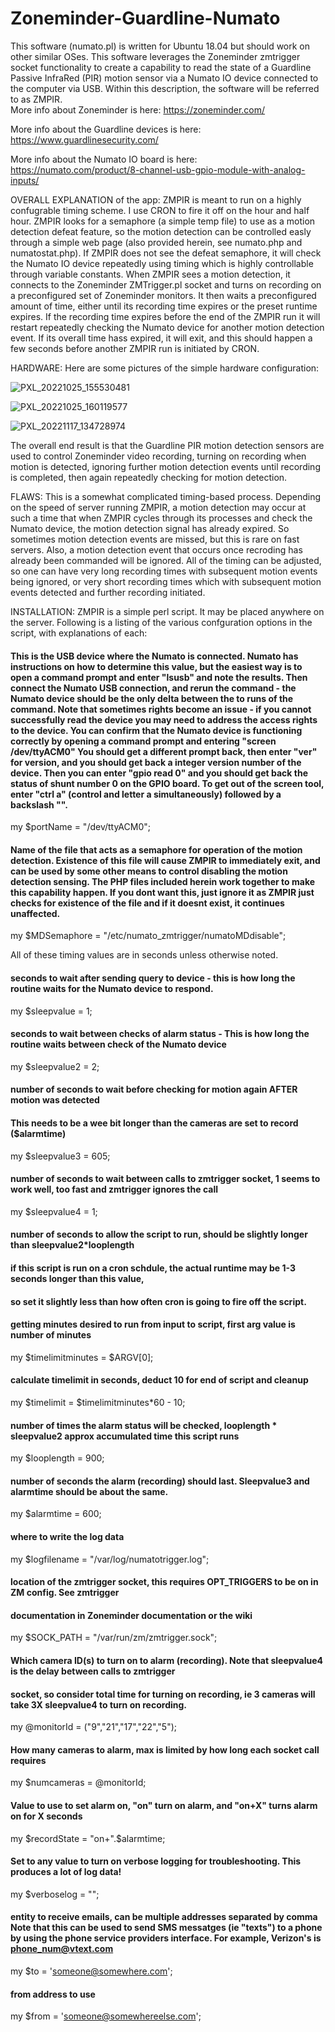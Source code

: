 # Zoneminder-Guardline-Numato
This software (numato.pl) is written for Ubuntu 18.04 but should work on other similar OSes.  This software leverages the Zoneminder zmtrigger socket functionality to create a capability to read the state of a Guardline Passive InfraRed (PIR) motion sensor via a Numato IO device connected to the computer via USB.  Within this description, the software will be referred to as ZMPIR.  
More info about Zoneminder is here: https://zoneminder.com/ 

More info about the Guardline devices is here: https://www.guardlinesecurity.com/ 

More info about the Numato IO board is here: https://numato.com/product/8-channel-usb-gpio-module-with-analog-inputs/

OVERALL EXPLANATION of the app:  ZMPIR is meant to run on a highly confugrable timing scheme.  I use CRON to fire it off on the hour and half hour.  ZMPIR looks for a semaphore (a simple temp file) to use as a motion detection defeat feature, so the motion detection can be controlled easly through a simple web page (also provided herein, see numato.php and numatostat.php).  If ZMPIR does not see the defeat semaphore, it will check the Numato IO device repeatedly using timing which is highly controllable through variable constants.  When ZMPIR sees a motion detection, it connects to the Zoneminder ZMTrigger.pl socket and turns on recording on a preconfigured set of Zoneminder monitors.  It then waits a preconfigured amount of time, either until its recording time expires or the preset runtime expires.  If the recording time expires before the end of the ZMPIR run it will restart repeatedly checking the Numato device for another motion detection event.  If its overall time hass expired, it will exit, and this should happen a few seconds before another ZMPIR run is initiated by CRON. 

HARDWARE: Here are some pictures of the simple hardware configuration:

![PXL_20221025_155530481](https://user-images.githubusercontent.com/28680526/202463775-7c8dfbf6-5fdf-4d55-970c-67155d5512ea.jpg)

![PXL_20221025_160119577](https://user-images.githubusercontent.com/28680526/202463873-4be0a9cf-6cdc-4cdf-ba40-d74c5d9c71c1.jpg)

![PXL_20221117_134728974](https://user-images.githubusercontent.com/28680526/202463941-3cda8d1f-1d06-42a2-9705-e03cb7e637c2.jpg)


The overall end result is that the Guardline PIR motion detection sensors are used to control Zoneminder video recording, turning on recording when motion is detected, ignoring further motion detection events until recording is completed, then again repeatedly checking for motion detection.

FLAWS: This is a somewhat complicated timing-based process.  Depending on the speed of server running ZMPIR, a motion detection may occur at such a time that when ZMPIR cycles through its processes and check the Numato device, the motion detection signal has already expired.  So sometimes motion detection events are missed, but this is rare on fast servers.  Also, a motion detection event that occurs once recroding has already been commanded will be ignored.  All of the timing can be adjusted, so one can have very long recording times with subsequent motion events being ignored, or very short recording times which with subsequent motion events detected and further recording initiated.

INSTALLATION: ZMPIR is a simple perl script.  It may be placed anywhere on the server.  Following is a listing of the various confguration options in the script, with explanations of each:

#### This is the USB device where the Numato is connected. Numato has instructions on how to determine this value, but the easiest way is to open a command prompt and enter "lsusb" and note the results.  Then connect the Numato USB connection, and rerun the command - the Numato device should be the only delta between the to runs of the command.  Note that sometimes rights become an issue - if you cannot successfully read the device you may need to address the access rights to the device.  You can confirm that the Numato device is functioning correctly by opening a command prompt and entering "screen /dev/ttyACM0"  You should get a different prompt back, then enter "ver" for version, and you should get back a integer version number of the device.  Then you can enter "gpio read 0" and you should get back the status of shunt number 0 on the GPIO board. To get out of the screen tool, enter "ctrl a" (control and letter a simultaneously) followed by a backslash "\". 
my $portName = "/dev/ttyACM0";

#### Name of the file that acts as a semaphore for operation of the motion detection.  Existence of this file will cause ZMPIR to immediately exit, and can be used by some other means to control disabling the motion detection sensing.  The PHP files included herein work together to make this capability happen.  If you dont want this, just ignore it as ZMPIR just checks for existence of the file and if it doesnt exist, it continues unaffected.
my $MDSemaphore = "/etc/numato_zmtrigger/numatoMDdisable";

All of these timing values are in seconds unless otherwise noted.

#### seconds to wait after sending query to device - this is how long the routine waits for the Numato device to respond.
my $sleepvalue = 1;

#### seconds to wait between checks of alarm status - This is how long the routine waits between check of the Numato device
my $sleepvalue2 = 2;

#### number of seconds to wait before checking for motion again AFTER motion was detected
#### This needs to be a wee bit longer than the cameras are set to record ($alarmtime)
my $sleepvalue3 = 605;

#### number of seconds to wait between calls to zmtrigger socket, 1 seems to work well, too fast and zmtrigger ignores the call
my $sleepvalue4 = 1;

#### number of seconds to allow the script to run, should be slightly longer than sleepvalue2*looplength
#### if this script is run on a cron schdule, the actual runtime may be 1-3 seconds longer than this value,
#### so set it slightly less than how often cron is going to fire off the script.
#### getting minutes desired to run from input to script, first arg value is number of minutes
my $timelimitminutes = $ARGV[0];

#### calculate timelimit in seconds, deduct 10 for end of script and cleanup
my $timelimit = $timelimitminutes*60 - 10;

#### number of times the alarm status will be checked, looplength * sleepvalue2 approx accumulated time this script runs
my $looplength = 900;

#### number of seconds the alarm (recording) should last. Sleepvalue3 and alarmtime should be about the same.
my $alarmtime = 600;

#### where to write the log data
my $logfilename = "/var/log/numatotrigger.log";

#### location of the zmtrigger socket, this requires OPT_TRIGGERS to be on in ZM config.  See zmtrigger
#### documentation in Zoneminder documentation or the wiki
my $SOCK_PATH = "/var/run/zm/zmtrigger.sock";

#### Which camera ID(s) to turn on to alarm (recording).  Note that sleepvalue4 is the delay between calls to zmtrigger
#### socket, so consider total time for turning on recording, ie 3 cameras will take 3X sleepvalue4 to turn on recording.
my @monitorId = ("9","21","17","22","5");  

#### How many cameras to alarm, max is limited by how long each socket call requires
my $numcameras = @monitorId;

#### Value to use to set alarm on, "on" turn on alarm, and "on+X" turns alarm on for X seconds
my $recordState = "on+".$alarmtime;

#### Set to any value to turn on verbose logging for troubleshooting.  This produces a lot of log data!
my $verboselog = "";

#### entity to receive emails, can be multiple addresses separated by comma  Note that this can be used to send SMS messatges (ie "texts") to a phone by using the phone service providers interface.  For example, Verizon's is phone_num@vtext.com
my $to = 'someone@somewhere.com';

#### from address to use
my $from = 'someone@somewhereelse.com';
